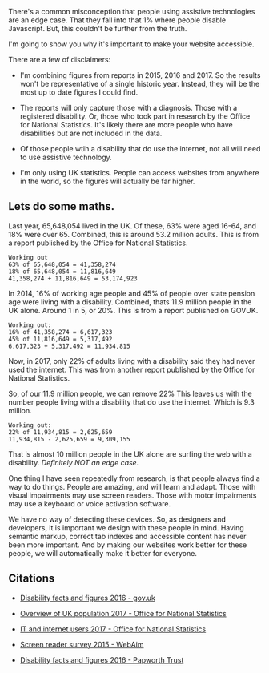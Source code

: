 There's a common misconception that people using assistive technologies are an edge case. That they fall into that 1% where people disable Javascript. But, this couldn't be further from the truth. 

I'm going to show you why it's important to make your website accessible.

There are a few of disclaimers:

- I'm combining figures from reports in 2015, 2016 and 2017. So the results won't be representative of a single historic year. Instead, they will be the most up to date figures I could find.

- The reports will only capture those with a diagnosis. Those with a registered disability. Or, those who took part in research by the Office for National Statistics. It's likely there are more people who have disabilities but are not included in the data.

- Of those people wtih a disability that do use the internet, not all will need to use assistive technology.

- I'm only using UK statistics. People can access websites from anywhere in the world, so the figures will actually be far higher.

## Lets do some maths.

Last year, 65,648,054 lived in the UK. Of these, 63% were aged 16-64, and 18% were over 65. Combined, this is around 53.2 million adults. This is from a report published by the Office for National Statistics.

```
Working out
63% of 65,648,054 = 41,358,274
18% of 65,648,054 = 11,816,649
41,358,274 + 11,816,649 = 53,174,923
```

In 2014, 16% of working age people and 45% of people over state pension age were living with a disability. Combined, thats 11.9 million people in the UK alone. Around 1 in 5, or 20%. This is from a report published on GOVUK.

```
Working out:
16% of 41,358,274 = 6,617,323
45% of 11,816,649 = 5,317,492
6,617,323 + 5,317,492 = 11,934,815
```

Now, in 2017, only 22% of adults living with a disability said they had never used the internet. This was from another report published by the Office for National Statistics.

So, of our 11.9 million people, we can remove 22% This leaves us with the number people living with a disability that do use the internet. Which is 9.3 million.

```
Working out:
22% of 11,934,815 = 2,625,659
11,934,815 - 2,625,659 = 9,309,155
```

That is almost 10 million people in the UK alone are surfing the web with a disability. *Definitely NOT an edge case.*

One thing I have seen repeatedly from research, is that people always find a way to do things. People are amazing, and will learn and adapt. Those with visual impairments may use screen readers. Those with motor impairments may use a keyboard or voice activation software. 

We have no way of detecting these devices. So, as designers and developers, it is important we design with these people in mind. Having semantic markup, correct tab indexes and accessible content has never been more important. And by making our websites work better for these people, we will automatically make it better for everyone.

## Citations
- [Disability facts and figures 2016 - gov.uk](
https://www.gov.uk/government/publications/disability-facts-and-figures/disability-facts-and-figures)


- [Overview of UK population 2017 - Office for National Statistics](https://www.ons.gov.uk/peoplepopulationandcommunity/populationandmigration/populationestimates/articles/overviewoftheukpopulation/july2017)

- [IT and internet users 2017 - Office for National Statistics](
https://www.ons.gov.uk/businessindustryandtrade/itandinternetindustry/bulletins/internetusers/2017)

- [Screen reader survey 2015 - WebAim](
https://webaim.org/projects/screenreadersurvey6/)

- [Disability facts and figures 2016 - Papworth Trust](
http://www.papworthtrust.org.uk/sites/default/files/Disability%20Facts%20and%20Figures%202016.pdf)